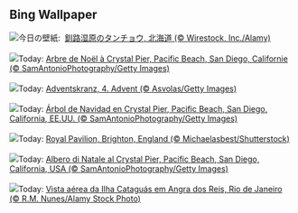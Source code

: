 ## Bing Wallpaper
![](https://www.bing.com/th?id=OHR.FestivusCranes_JA-JP9750730538_UHD.jpg&w=1000)今日の壁紙: &nbsp;[釧路湿原のタンチョウ, 北海道 (© Wirestock, Inc./Alamy)](https://www.bing.com/th?id=OHR.FestivusCranes_JA-JP9750730538_UHD.jpg)
<br><br/>
![](https://www.bing.com/th?id=OHR.CrystalPier_FR-FR4694395729_UHD.jpg&w=1000)Today: [Arbre de Noël à Crystal Pier, Pacific Beach, San Diego, Californie (© SamAntonioPhotography/Getty Images)](https://www.bing.com/th?id=OHR.CrystalPier_FR-FR4694395729_UHD.jpg)
<br><br/>
![](https://www.bing.com/th?id=OHR.GermanyAdventWreath_DE-DE0507962655_UHD.jpg&w=1000)Today: [Adventskranz, 4. Advent (© Asvolas/Getty Images)](https://www.bing.com/th?id=OHR.GermanyAdventWreath_DE-DE0507962655_UHD.jpg)
<br><br/>
![](https://www.bing.com/th?id=OHR.CrystalPier_ES-ES1740304198_UHD.jpg&w=1000)Today: [Árbol de Navidad en Crystal Pier, Pacific Beach, San Diego, California, EE.UU. (© SamAntonioPhotography/Getty Images)](https://www.bing.com/th?id=OHR.CrystalPier_ES-ES1740304198_UHD.jpg)
<br><br/>
![](https://www.bing.com/th?id=OHR.BurningOfTheClocks2024_EN-GB6475088295_UHD.jpg&w=1000)Today: [Royal Pavilion, Brighton, England (© Michaelasbest/Shutterstock)](https://www.bing.com/th?id=OHR.BurningOfTheClocks2024_EN-GB6475088295_UHD.jpg)
<br><br/>
![](https://www.bing.com/th?id=OHR.CrystalPier_IT-IT3144209474_UHD.jpg&w=1000)Today: [Albero di Natale al Crystal Pier, Pacific Beach, San Diego, California, USA (© SamAntonioPhotography/Getty Images)](https://www.bing.com/th?id=OHR.CrystalPier_IT-IT3144209474_UHD.jpg)
<br><br/>
![](https://www.bing.com/th?id=OHR.InicioVerao2024_PT-BR9499376932_UHD.jpg&w=1000)Today: [Vista aérea da Ilha Cataguás em Angra dos Reis, Rio de Janeiro (© R.M. Nunes/Alamy Stock Photo)](https://www.bing.com/th?id=OHR.InicioVerao2024_PT-BR9499376932_UHD.jpg)
<br><br/>

